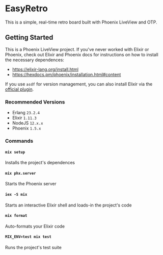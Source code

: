 # EasyRetro

This is a simple, real-time retro board built with Phoenix LiveView and OTP.

## Getting Started

This is a Phoenix LiveView project. If you've never worked with Elixir or Phoenix, check out Elixir and Phoenix docs for instructions on how to install the necessary dependences:

* https://elixir-lang.org/install.html
* https://hexdocs.pm/phoenix/installation.html#content

If you use `asdf` for version management, you can also install Elixir via the [official plugin](https://github.com/asdf-vm/asdf-elixir).

### Recommended Versions

- Erlang `23.2.4`
- Elixir `1.11.3`
- NodeJS `12.x.x`
- Phoenix `1.5.x`

### Commands

#### `mix setup`

Installs the project's dependences

#### `mix phx.server`

Starts the Phoenix server

#### `iex -S mix`

Starts an interactive Elixir shell and loads-in the project's code

#### `mix format`

Auto-formats your Elixir code

#### `MIX_ENV=test mix test`

Runs the project's test suite
